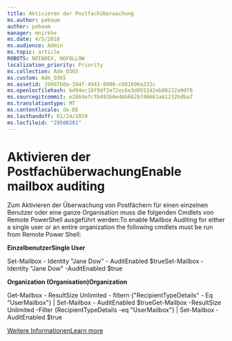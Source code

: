 ```yaml
---
title: Aktivieren der Postfachüberwachung
ms.author: pebaum
author: pebaum
manager: mnirkhe
ms.date: 4/5/2018
ms.audience: Admin
ms.topic: article
ROBOTS: NOINDEX, NOFOLLOW
localization_priority: Priority
ms.collection: Adm_O365
ms.custom: Adm_O365
ms.assetid: 19997b0a-394f-4943-8908-c601696a332c
ms.openlocfilehash: bd94ec10f9df2e72ec6e3d8552d2eb80212a9d78
ms.sourcegitcommit: e2864efcfb493b6e46b662b746661a61232bdba7
ms.translationtype: MT
ms.contentlocale: de-DE
ms.lasthandoff: 01/24/2019
ms.locfileid: "29500281"
---
```

# <a name="enable-mailbox-auditing"></a><span data-ttu-id="a2595-102">Aktivieren der Postfachüberwachung</span><span class="sxs-lookup"><span data-stu-id="a2595-102">Enable mailbox auditing</span></span>

<span data-ttu-id="a2595-103">Zum Aktivieren der Überwachung von Postfächern für einen einzelnen Benutzer oder eine ganze Organisation muss die folgenden Cmdlets von Remote PowerShell ausgeführt werden:</span><span class="sxs-lookup"><span data-stu-id="a2595-103">To enable Mailbox Auditing for either a single user or an entire organization the following cmdlets must be run from Remote Power Shell:</span></span>
  
 <span data-ttu-id="a2595-104">**Einzelbenutzer**</span><span class="sxs-lookup"><span data-stu-id="a2595-104">**Single User**</span></span>
  
<span data-ttu-id="a2595-105">Set-Mailbox - Identity "Jane Dow" - AuditEnabled $true</span><span class="sxs-lookup"><span data-stu-id="a2595-105">Set-Mailbox -Identity "Jane Dow" -AuditEnabled $true</span></span>
  
 <span data-ttu-id="a2595-106">**Organization (Organisation)**</span><span class="sxs-lookup"><span data-stu-id="a2595-106">**Organization**</span></span>
  
<span data-ttu-id="a2595-107">Get-Mailbox - ResultSize Unlimited - filtern {"RecipientTypeDetails" - Eq "UserMailbox"} | Set-Mailbox - AuditEnabled $true</span><span class="sxs-lookup"><span data-stu-id="a2595-107">Get-Mailbox -ResultSize Unlimited -Filter {RecipientTypeDetails -eq "UserMailbox"} | Set-Mailbox -AuditEnabled $true</span></span>
  
[<span data-ttu-id="a2595-108">Weitere Informationen</span><span class="sxs-lookup"><span data-stu-id="a2595-108">Learn more</span></span>](https://support.office.com/article/aaca8987-5b62-458b-9882-c28476a66918)
  


